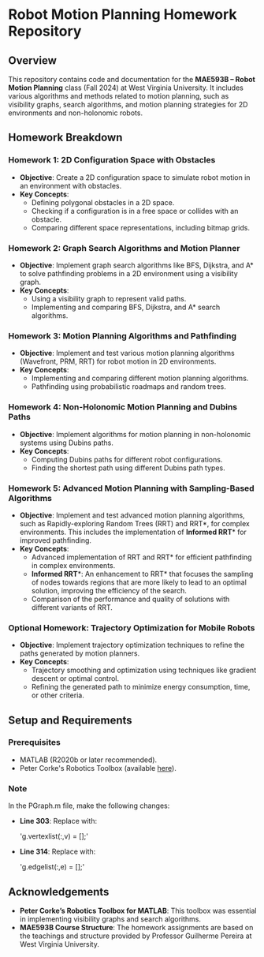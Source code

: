 # Robot Motion Planning Homework Repository

## Overview

This repository contains code and documentation for the **MAE593B – Robot Motion Planning** class (Fall 2024) at West Virginia University. It includes various algorithms and methods related to motion planning, such as visibility graphs, search algorithms, and motion planning strategies for 2D environments and non-holonomic robots.

## Homework Breakdown

### **Homework 1: 2D Configuration Space with Obstacles**
- **Objective**: Create a 2D configuration space to simulate robot motion in an environment with obstacles.
- **Key Concepts**:
  - Defining polygonal obstacles in a 2D space.
  - Checking if a configuration is in a free space or collides with an obstacle.
  - Comparing different space representations, including bitmap grids.

### **Homework 2: Graph Search Algorithms and Motion Planner**
- **Objective**: Implement graph search algorithms like BFS, Dijkstra, and A* to solve pathfinding problems in a 2D environment using a visibility graph.
- **Key Concepts**:
  - Using a visibility graph to represent valid paths.
  - Implementing and comparing BFS, Dijkstra, and A* search algorithms.

### **Homework 3: Motion Planning Algorithms and Pathfinding**
- **Objective**: Implement and test various motion planning algorithms (Wavefront, PRM, RRT) for robot motion in 2D environments.
- **Key Concepts**:
  - Implementing and comparing different motion planning algorithms.
  - Pathfinding using probabilistic roadmaps and random trees.

### **Homework 4: Non-Holonomic Motion Planning and Dubins Paths**
- **Objective**: Implement algorithms for motion planning in non-holonomic systems using Dubins paths.
- **Key Concepts**:
  - Computing Dubins paths for different robot configurations.
  - Finding the shortest path using different Dubins path types.

### **Homework 5: Advanced Motion Planning with Sampling-Based Algorithms**
- **Objective**: Implement and test advanced motion planning algorithms, such as Rapidly-exploring Random Trees (RRT) and RRT*, for complex environments. This includes the implementation of **Informed RRT*** for improved pathfinding.
- **Key Concepts**:
  - Advanced implementation of RRT and RRT* for efficient pathfinding in complex environments.
  - **Informed RRT***: An enhancement to RRT* that focuses the sampling of nodes towards regions that are more likely to lead to an optimal solution, improving the efficiency of the search.
  - Comparison of the performance and quality of solutions with different variants of RRT.

### **Optional Homework: Trajectory Optimization for Mobile Robots**
- **Objective**: Implement trajectory optimization techniques to refine the paths generated by motion planners.
- **Key Concepts**:
  - Trajectory smoothing and optimization using techniques like gradient descent or optimal control.
  - Refining the generated path to minimize energy consumption, time, or other criteria.

## Setup and Requirements

### Prerequisites
- MATLAB (R2020b or later recommended).
- Peter Corke's Robotics Toolbox (available [here](https://petercorke.com/toolboxes/robotics-toolbox/)).

### Note

In the PGraph.m file, make the following changes:

- **Line 303**: Replace with:
  
  'g.vertexlist(:,v) = [];'

- **Line 314**: Replace with:

  'g.edgelist(:,e) = [];'

## Acknowledgements

- **Peter Corke’s Robotics Toolbox for MATLAB**: This toolbox was essential in implementing visibility graphs and search algorithms.
- **MAE593B Course Structure**: The homework assignments are based on the teachings and structure provided by Professor Guilherme Pereira at West Virginia University.





